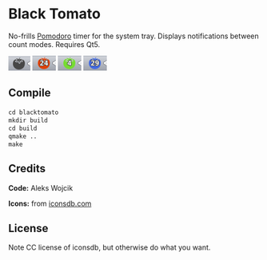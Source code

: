 Black Tomato
============

No-frills [Pomodoro](https://en.wikipedia.org/wiki/Pomodoro_Technique) timer for the system tray. Displays notifications between count modes.
Requires Qt5.

![](images/screenshots/snap0.png)
![](images/screenshots/snap1.png)
![](images/screenshots/snap2.png)
![](images/screenshots/snap3.png)

Compile
-------

```
cd blacktomato
mkdir build
cd build
qmake ..
make
```
Credits
-------
**Code:**  Aleks Wojcik

**Icons:** from [iconsdb.com](http://www.iconsdb.com/)

License
-------
Note CC license of iconsdb,  but otherwise do what you want.
